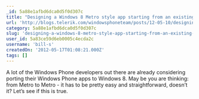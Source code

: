```yaml
---
_id: 5a88e1afbd6dca0d5f0d307c
title: "Designing a Windows 8 Metro style app starting from an existing Windows Phone app – Design Case Study Part 1"
url: 'http://blogs.telerik.com/windowsphoneteam/posts/12-05-10/designing-a-windows-8-metro-style-app-starting-from-an-existing-windows-phone-app-design-case-study-part-1.aspx'
category: 5a88e1afbd6dca0d5f0d307c
slug: 'designing-a-windows-8-metro-style-app-starting-from-an-existing-windows-phone-app-design-case-study'
user_id: 5a83ce59d6eb0005c4ecda2c
username: 'bill-s'
createdOn: '2012-05-17T01:08:21.000Z'
tags: []
---
```


A lot of the Windows Phone developers out there are already considering porting their Windows Phone apps to Windows 8. May be you are thinking: from Metro to Metro - it has to be pretty easy and straightforward, doesn’t it? Let’s see if this is true.
